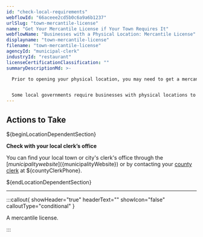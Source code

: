 ```yaml
---
id: "check-local-requirements"
webflowId: "66aceee2cd5b0c6a9a6b1237"
urlSlug: "town-mercantile-license"
name: "Get Your Mercantile License if Your Town Requires It"
webflowName: "Businesses with a Physical Location: Mercantile License"
displayname: "town-mercantile-license"
filename: "town-mercantile-license"
agencyId: "municipal-clerk"
industryId: "restaurant"
licenseCertificationClassification: ""
summaryDescriptionMd: >-

  Prior to opening your physical location, you may need to get a mercantile license.


  Some local governments require businesses with physical locations to get a mercantile license. Each town or city will have its own application process for the mercantile license.
---
```


## Actions to Take

${beginLocationDependentSection}

**Check with your local clerk’s office**

You can find your local town or city's clerk's office through the [${municipality} website](${municipalityWebsite}) or by contacting your [county clerk](${countyClerkWebsite}) at ${countyClerkPhone}.

${endLocationDependentSection}

---

:::callout{ showHeader="true" headerText="" showIcon="false" calloutType="conditional" }

A mercantile license.

:::
